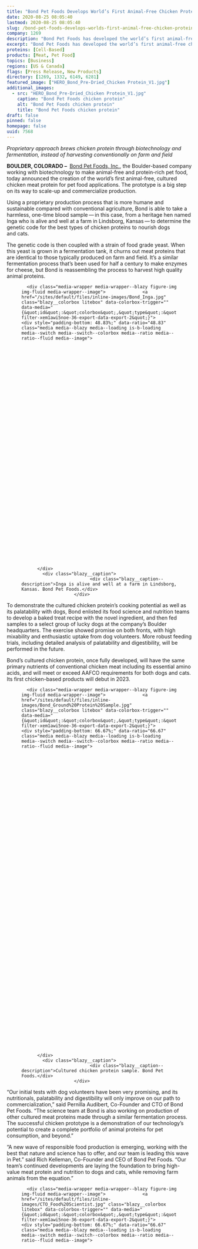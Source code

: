 ```yaml
---
title: "Bond Pet Foods Develops World’s First Animal-Free Chicken Protein for Dog and Cat Nutrition"
date: 2020-08-25 08:05:40
lastmod: 2020-08-25 08:05:40
slug: /bond-pet-foods-develops-worlds-first-animal-free-chicken-protein-dog-and-cat-nutrition
company: 1269
description: "Bond Pet Foods has developed the world’s first animal-free chicken protein for dog and cat nutrition using precision fermentation. “The successful chicken prototype is a demonstration of our technology’s potential to create a complete portfolio of animal proteins for pet consumption, and beyond,” said Bond Co-Founder and CTO Pernilla Turner Audibert. The Colorado-based company has also closed a bridge round of funding with follow-on from seed investors Lever VC and KBW Ventures, and new funds Stage 1 Fund and Trellis Road participating. Its first chicken-based products will debut in 2023."
excerpt: "Bond Pet Foods has developed the world’s first animal-free chicken protein for dog and cat nutrition using precision fermentation. “The successful chicken prototype is a demonstration of our technology’s potential to create a complete portfolio of animal proteins for pet consumption, and beyond,” said Bond Co-Founder and CTO Pernilla Turner Audibert. The Colorado-based company has also closed a bridge round of funding with follow-on from seed investors Lever VC and KBW Ventures, and new funds Stage 1 Fund and Trellis Road participating. Its first chicken-based products will debut in 2023."
proteins: [Cell-Based]
products: [Meat, Pet Food]
topics: [Business]
regions: [US & Canada]
flags: [Press Release, New Products]
directory: [1269, 1332, 6149, 6281]
featured_image: ["HERO_Bond_Pre-Dried_Chicken Protein_V1.jpg"]
additional_images:
  - src: "HERO_Bond_Pre-Dried_Chicken Protein_V1.jpg"
    caption: "Bond Pet Foods chicken protein"
    alt: "Bond Pet Foods chicken protein"
    title: "Bond Pet Foods chicken protein"
draft: false
pinned: false
homepage: false
uuid: 7568
---
```

<p class="text-align-center"><em>Proprietary approach brews chicken protein through biotechnology and fermentation, instead of harvesting conventionally on farm and field</em></p>

<p><strong>BOULDER, COLORADO – </strong> <a href="https://bondpets.com/">Bond Pet Foods, Inc.</a>, the Boulder-based company working with biotechnology to make animal-free and protein-rich pet food, today announced the creation of the world’s first animal-free, cultured chicken meat protein for pet food applications. The prototype is a big step on its way to scale-up and commercialize production.</p>

<p>Using a proprietary production process that is more humane and sustainable compared with conventional agriculture, Bond is able to take a harmless, one-time blood sample — in this case, from a heritage hen named Inga who is alive and well at a farm in Lindsborg, Kansas — to determine the genetic code for the best types of chicken proteins to nourish dogs and cats.</p>

<p>The genetic code is then coupled with a strain of food grade yeast. When this yeast is grown in a fermentation tank, it churns out meat proteins that are identical to those typically produced on farm and field. It’s a similar fermentation process that’s been used for half a century to make enzymes for cheese, but Bond is reassembling the process to harvest high quality animal proteins.</p>

<figure class="figure">
  




      <div class="media-wrapper media-wrapper--blazy figure-img img-fluid media-wrapper--image">              <a href="/sites/default/files/inline-images/Bond_Inga.jpg" class="blazy__colorbox litebox" data-colorbox-trigger="" data-media="{&quot;id&quot;:&quot;colorbox&quot;,&quot;type&quot;:&quot;image&quot;,&quot;width&quot;:1200,&quot;height&quot;:586,&quot;rel&quot;:&quot;blazy-filter-xem1awi5noe-36-export-data-export-2&quot;}">      <div style="padding-bottom: 48.83%;" data-ratio="48.83" class="media media--blazy media--loading is-b-loading media--switch media--switch--colorbox media--ratio media--ratio--fluid media--image">
<img alt="Inga the chicken" title="Bond_Inga.jpg" class="media__image media__element b-lazy img-fluid" data-entity-uuid="03ca80d5-b86e-40db-a5c4-5ac2a825841e" data-src="/sites/default/files/inline-images/Bond_Inga.jpg" src="data:image/svg+xml;charset=utf-8,%3Csvg%20xmlns%3D'http%3A%2F%2Fwww.w3.org%2F2000%2Fsvg'%20viewBox%3D'0%200%201200%20586'%2F%3E" width="1200" height="586" loading="lazy" typeof="foaf:Image" />
        <span class="media__icon media__icon--litebox"></span></div>
  </a>

                
          </div>  
            <div class="blazy__caption">
                              <div class="blazy__caption--description">Inga is alive and well at a farm in Lindsborg, Kansas. Bond Pet Foods.</div>
                        </div>
      


      
  </figure>

<p>To demonstrate the cultured chicken protein’s cooking potential as well as its palatability with dogs, Bond enlisted its food science and nutrition teams to develop a baked treat recipe with the novel ingredient, and then fed samples to a select group of lucky dogs at the company’s Boulder headquarters. The exercise showed promise on both fronts, with high mixability and enthusiastic uptake from dog volunteers. More robust feeding trials, including detailed analysis of palatability and digestibility, will be performed in the future.</p>

<p>Bond’s cultured chicken protein, once fully developed, will have the same primary nutrients of conventional chicken meat including its essential amino acids, and will meet or exceed AAFCO requirements for both dogs and cats. Its first chicken-based products will debut in 2023.</p>

<figure class="figure">
  




      <div class="media-wrapper media-wrapper--blazy figure-img img-fluid media-wrapper--image">              <a href="/sites/default/files/inline-images/Bond_Ground%20Protein%20Sample.jpg" class="blazy__colorbox litebox" data-colorbox-trigger="" data-media="{&quot;id&quot;:&quot;colorbox&quot;,&quot;type&quot;:&quot;image&quot;,&quot;width&quot;:1200,&quot;height&quot;:800,&quot;rel&quot;:&quot;blazy-filter-xem1awi5noe-36-export-data-export-2&quot;}">      <div style="padding-bottom: 66.67%;" data-ratio="66.67" class="media media--blazy media--loading is-b-loading media--switch media--switch--colorbox media--ratio media--ratio--fluid media--image">
<img alt="Bond chicken protein sample." title="Bond_Ground Protein Sample.jpg" class="media__image media__element b-lazy img-fluid" data-entity-uuid="0cf9d9e8-952b-4c49-a1a1-09eeba09ac56" data-src="/sites/default/files/inline-images/Bond_Ground%20Protein%20Sample.jpg" src="data:image/svg+xml;charset=utf-8,%3Csvg%20xmlns%3D'http%3A%2F%2Fwww.w3.org%2F2000%2Fsvg'%20viewBox%3D'0%200%201200%20800'%2F%3E" width="1200" height="800" loading="lazy" typeof="foaf:Image" />
        <span class="media__icon media__icon--litebox"></span></div>
  </a>

                
          </div>  
            <div class="blazy__caption">
                              <div class="blazy__caption--description">Cultured chicken protein sample. Bond Pet Foods.</div>
                        </div>
      


      
  </figure>

<p>“Our initial tests with dog volunteers have been very promising, and its nutritionals, palatability and digestibility will only improve on our path to commercialization,” said Pernilla Audibert, Co-Founder and CTO of Bond Pet Foods. “The science team at Bond is also working on production of other cultured meat proteins made through a similar fermentation process. The successful chicken prototype is a demonstration of our technology’s potential to create a complete portfolio of animal proteins for pet consumption, and beyond.”</p>

<p>“A new wave of responsible food production is emerging, working with the best that nature and science has to offer, and our team is leading this wave in Pet.” said Rich Kelleman, Co-Founder and CEO of Bond Pet Foods. “Our team’s continued developments are laying the foundation to bring high-value meat protein and nutrition to dogs and cats, while removing farm animals from the equation.”</p>

<figure class="figure">
  




      <div class="media-wrapper media-wrapper--blazy figure-img img-fluid media-wrapper--image">              <a href="/sites/default/files/inline-images/CTO_Food%20Scientist.jpg" class="blazy__colorbox litebox" data-colorbox-trigger="" data-media="{&quot;id&quot;:&quot;colorbox&quot;,&quot;type&quot;:&quot;image&quot;,&quot;width&quot;:1200,&quot;height&quot;:800,&quot;rel&quot;:&quot;blazy-filter-xem1awi5noe-36-export-data-export-2&quot;}">      <div style="padding-bottom: 66.67%;" data-ratio="66.67" class="media media--blazy media--loading is-b-loading media--switch media--switch--colorbox media--ratio media--ratio--fluid media--image">
<img alt="Bond CTO and food scientist" title="CTO_Food Scientist.jpg" class="media__image media__element b-lazy img-fluid" data-entity-uuid="916065a4-f250-46b9-8995-de53dd4768c3" data-src="/sites/default/files/inline-images/CTO_Food%20Scientist.jpg" src="data:image/svg+xml;charset=utf-8,%3Csvg%20xmlns%3D'http%3A%2F%2Fwww.w3.org%2F2000%2Fsvg'%20viewBox%3D'0%200%201200%20800'%2F%3E" width="1200" height="800" loading="lazy" typeof="foaf:Image" />
        <span class="media__icon media__icon--litebox"></span></div>
  </a>

                
          </div>  
            <div class="blazy__caption">
                              <div class="blazy__caption--description">Bond Co-Founder and CTO Pernilla Audibert (left) and Food Scientist Dan Heiges (right). Bond Pet Foods.</div>
                        </div>
      


      
  </figure>

<p>With this milestone, Bond has also closed a bridge round of funding to accelerate its work, with follow-on from seed investors Lever VC and KBW Ventures, and new funds Stage 1 and Trellis Road participating.</p>

<p>Bond’s first consumer product launched last May — its <a href="https://bondpets.com/get-treats/protein-packed-dog-treat-bar/">Protein-Packed Dog Treat Bar</a> made with a pure nutritional yeast. While not animal derived, the yeast protein in the recipe is made through a similar fermentation technique and provides high quality supplemental nutrition.</p>

<p>For updates on its science and product launches, follow Bond Pet Foods on <a href="https://www.instagram.com/bondpetfoods/">Instagram</a>, <a href="https://www.facebook.com/bondpetfoods/">Facebook</a> and <a href="https://twitter.com/bondpetfoods">Twitter</a>, or visit <a href="http://www.bondpets.com">www.bondpets.com</a>.</p>

<p><strong>About Bond Pet Foods</strong><br />
Bond Pet Foods, Inc. is a Boulder, Colorado-based pet food company using biotechnology to create food that’s nutritionally comparable to conventional meat but without all the bad stuff; so people, pets, farm animals and the planet all win. Using some of the same processes that are employed in craft brewing, Bond produces high-quality cultured fungal and animal proteins through fermentation, harvests them to better meet the nutritional requirements of companion animals, and uses the ingredients as the foundation of its complete recipes.</p>

<p>Bond’s investors include some of the most prominent funds in the alternative protein and CPG space including Lever VC, KBW Ventures, Agronomics, and the Stage 1 Fund. The company was also named a 2019 <a href="https://newscenter.purina.com/2019-01-30-Five-Pet-Care-Startups-Chosen-For-Purina-Pet-Care-Innovation-Prize">Purina Petcare Innovation Prize</a> finalist as one of the most innovative pet care start-ups in the world, and a 2020 finalist of <a href="https://www.nutreco.com/en/News/Press-releases/nutreco-announces-its-feed-food-tech-challenge-finalists/1625137">Nutreco’s Food&Feed Tech Challenge</a>. For more information on Bond’s technology and team — visit bondpets.com or follow on <a href="https://www.instagram.com/bondpetfoods/">Instagram</a>, <a href="https://www.facebook.com/bondpetfoods/">Facebook</a>, and <a href="https://twitter.com/bondpetfoods">Twitter</a>.</p>

<p><em>Lead image: Bond’s cultured chicken protein chunks </em>(after filtration, before drying)<em>. Bond Pet Foods.</em></p>
